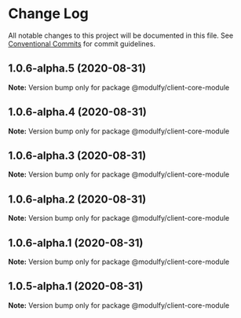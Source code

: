 # Change Log

All notable changes to this project will be documented in this file.
See [Conventional Commits](https://conventionalcommits.org) for commit guidelines.

## 1.0.6-alpha.5 (2020-08-31)

**Note:** Version bump only for package @modulfy/client-core-module





## 1.0.6-alpha.4 (2020-08-31)

**Note:** Version bump only for package @modulfy/client-core-module





## 1.0.6-alpha.3 (2020-08-31)

**Note:** Version bump only for package @modulfy/client-core-module





## 1.0.6-alpha.2 (2020-08-31)

**Note:** Version bump only for package @modulfy/client-core-module





## 1.0.6-alpha.1 (2020-08-31)

**Note:** Version bump only for package @modulfy/client-core-module





## 1.0.5-alpha.1 (2020-08-31)

**Note:** Version bump only for package @modulfy/client-core-module
